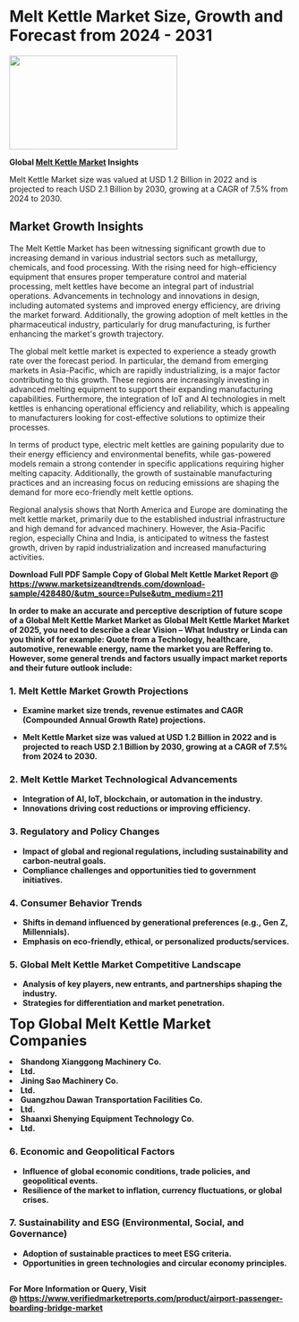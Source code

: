 <H1>Melt Kettle Market Size, Growth and Forecast from 2024 - 2031</H1><img class="aligncenter size-medium wp-image-584254" src="https://thirdeyenews.in/wp-content/uploads/2024/09/Global-Market-Research-300x168.jpeg" alt="" width="300" height="168" /><p><strong>Global&nbsp;<a href="https://www.marketsizeandtrends.com/download-sample/428480/&amp;utm_source=Pulse&amp;utm_medium=211">Melt Kettle Market</a> Insights</strong></p><p>Melt Kettle Market size was valued at USD 1.2 Billion in 2022 and is projected to reach USD 2.1 Billion by 2030, growing at a CAGR of 7.5% from 2024 to 2030.</p><p><h2>Market Growth Insights</h2> <p>The Melt Kettle Market has been witnessing significant growth due to increasing demand in various industrial sectors such as metallurgy, chemicals, and food processing. With the rising need for high-efficiency equipment that ensures proper temperature control and material processing, melt kettles have become an integral part of industrial operations. Advancements in technology and innovations in design, including automated systems and improved energy efficiency, are driving the market forward. Additionally, the growing adoption of melt kettles in the pharmaceutical industry, particularly for drug manufacturing, is further enhancing the market's growth trajectory.</p> <p><strong></strong></p> <p>The global melt kettle market is expected to experience a steady growth rate over the forecast period. In particular, the demand from emerging markets in Asia-Pacific, which are rapidly industrializing, is a major factor contributing to this growth. These regions are increasingly investing in advanced melting equipment to support their expanding manufacturing capabilities. Furthermore, the integration of IoT and AI technologies in melt kettles is enhancing operational efficiency and reliability, which is appealing to manufacturers looking for cost-effective solutions to optimize their processes.</p> <p>In terms of product type, electric melt kettles are gaining popularity due to their energy efficiency and environmental benefits, while gas-powered models remain a strong contender in specific applications requiring higher melting capacity. Additionally, the growth of sustainable manufacturing practices and an increasing focus on reducing emissions are shaping the demand for more eco-friendly melt kettle options.</p> <p>Regional analysis shows that North America and Europe are dominating the melt kettle market, primarily due to the established industrial infrastructure and high demand for advanced machinery. However, the Asia-Pacific region, especially China and India, is anticipated to witness the fastest growth, driven by rapid industrialization and increased manufacturing activities.</p> <p><strong></p><p><span class=""><strong>Download Full PDF Sample Copy of Global Melt Kettle Market Report</strong> @ <a href="https://www.marketsizeandtrends.com/download-sample/428480/&amp;utm_source=Pulse&amp;utm_medium=211" target="_blank">https://www.marketsizeandtrends.com/download-sample/428480/&amp;utm_source=Pulse&amp;utm_medium=211</a></span></p><p>In order to make an accurate and perceptive description of future scope of a Global&nbsp;Melt Kettle Market Market as Global&nbsp;Melt Kettle Market Market of 2025, you need to describe a clear Vision &ndash; What Industry or Linda can you think of for example: Quote from a Technology, healthcare, automotive, renewable energy, name the market you are Reffering to. However, some general trends and factors usually impact market reports and their future outlook include:</p><h3>1.&nbsp;<strong>Melt Kettle Market Growth Projections</strong></h3><ul><li>Examine market size trends, revenue estimates and CAGR (Compounded Annual Growth Rate) projections.</li><li><p>Melt Kettle Market size was valued at USD 1.2 Billion in 2022 and is projected to reach USD 2.1 Billion by 2030, growing at a CAGR of 7.5% from 2024 to 2030.</p></li></ul><h3>2.&nbsp;<strong>Melt Kettle Market Technological Advancements</strong></h3><ul><li>Integration of AI, IoT, blockchain, or automation in the industry.</li><li>Innovations driving cost reductions or improving efficiency.</li></ul><h3>3.&nbsp;<strong>Regulatory and Policy Changes</strong></h3><ul><li>Impact of global and regional regulations, including sustainability and carbon-neutral goals.</li><li>Compliance challenges and opportunities tied to government initiatives.</li></ul><h3>4.&nbsp;<strong>Consumer Behavior Trends</strong></h3><ul><li>Shifts in demand influenced by generational preferences (e.g., Gen Z, Millennials).</li><li>Emphasis on eco-friendly, ethical, or personalized products/services.</li></ul><h3>5.&nbsp;<strong>Global Melt Kettle Market Competitive Landscape</strong></h3><ul><li>Analysis of key players, new entrants, and partnerships shaping the industry.</li><li>Strategies for differentiation and market penetration.</li></ul><p data-pm-slice="1 1 []"><span style="color: inherit; font-family: inherit; font-size: 25px;">Top Global Melt Kettle Market Companies</span></p><div class="" data-test-id=""><p><li>Shandong Xianggong Machinery Co.</li><li> Ltd.</li><li> Jining Sao Machinery Co.</li><li> Ltd.</li><li> Guangzhou Dawan Transportation Facilities Co.</li><li> Ltd.</li><li> Shaanxi Shenying Equipment Technology Co.</li><li> Ltd.</li></p></div><h3>6.&nbsp;<strong>Economic and Geopolitical Factors</strong></h3><ul><li>Influence of global economic conditions, trade policies, and geopolitical events.</li><li>Resilience of the market to inflation, currency fluctuations, or global crises.</li></ul><h3>7.&nbsp;<strong>Sustainability and ESG (Environmental, Social, and Governance)</strong></h3><ul><li>Adoption of sustainable practices to meet ESG criteria.</li><li>Opportunities in green technologies and circular economy principles.</li></ul><h2><strong style="font-size: 14px;">For More Information or Query, Visit @&nbsp;</strong><a style="background-color: #ffffff; font-size: 14px;" href="https://www.marketsizeandtrends.com/report/melt-kettle-market/" target="_blank">https://www.verifiedmarketreports.com/product/airport-passenger-boarding-bridge-market</a></h2>
